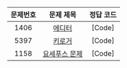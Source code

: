 | 문제번호 | 문제 제목 | 정답 코드 |
| :--: | :--: | :--: |
| 1406 | [에디터](https://www.acmicpc.net/problem/1406) | [Code] |
| 5397 | [키로거](https://www.acmicpc.net/problem/5397) | [Code] |
| 1158 | [요세푸스 문제](https://www.acmicpc.net/problem/1158) | [Code] |
